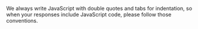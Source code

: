 We always write JavaScript with double quotes and tabs for indentation, so when your responses include JavaScript code, please follow those conventions.